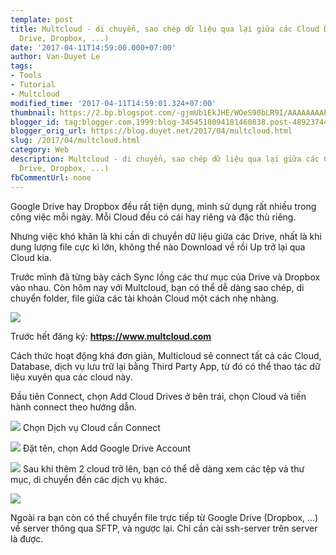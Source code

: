 ```yaml
---
template: post
title: Multcloud - di chuyển, sao chép dữ liệu qua lại giữa các Cloud Drive (Google
  Drive, Dropbox, ...)
date: '2017-04-11T14:59:00.000+07:00'
author: Van-Duyet Le
tags:
- Tools
- Tutorial
- Multcloud
modified_time: '2017-04-11T14:59:01.324+07:00'
thumbnail: https://2.bp.blogspot.com/-gjmUb1EkJHE/WOeS90bLR9I/AAAAAAAAkZk/yTqI7wz6oC4-sS1mnQHpdpFaHcHn3sE1QCLcB/s1600/multcloud.PNG
blogger_id: tag:blogger.com,1999:blog-3454518094181460838.post-4892374487652664658
blogger_orig_url: https://blog.duyet.net/2017/04/multcloud.html
slug: /2017/04/multcloud.html
category: Web
description: Multcloud - di chuyển, sao chép dữ liệu qua lại giữa các Cloud Drive (Google
  Drive, Dropbox, ...)
fbCommentUrl: none
---
```


Google Drive hay Dropbox đều rất tiện dụng, mình sử dụng rất nhiều trong công việc mỗi ngày. Mỗi Cloud đều có cái hay riêng và đặc thù riêng.  
  
Nhưng việc khó khăn là khi cần di chuyển dữ liệu giữa các Drive, nhất là khi dung lượng file cực kì lớn, không thể nào Download về rồi Up trở lại qua Cloud kia.  
  
Trước mình đã từng bày cách Sync lồng các thư mục của Drive và Dropbox vào nhau. Còn hôm nay với Multcloud, bạn có thể dễ dàng sao chép, di chuyển folder, file giữa các tài khoản Cloud một cách nhẹ nhàng.  
  

![](https://2.bp.blogspot.com/-gjmUb1EkJHE/WOeS90bLR9I/AAAAAAAAkZk/yTqI7wz6oC4-sS1mnQHpdpFaHcHn3sE1QCLcB/s1600/multcloud.PNG)


Trước hết đăng ký: **https://www.multcloud.com**  
  
Cách thức hoạt động khá đơn giản, Multicloud sẽ connect tất cả các Cloud, Database, dịch vụ lưu trữ lại bằng Third Party App, từ đó có thể thao tác dữ liệu xuyên qua các cloud này.  
  
Đầu tiên Connect, chọn Add Cloud Drives ở bên trái, chọn Cloud và tiến hành connect theo hướng dẫn.



[![](https://1.bp.blogspot.com/-SygH_6BzXP8/WOeU8Nxmn4I/AAAAAAAAkZw/W3vtqmJ17AINC4REAT3o9Ag9YvBUCZKIgCLcB/s1600/step1.PNG)](https://1.bp.blogspot.com/-SygH_6BzXP8/WOeU8Nxmn4I/AAAAAAAAkZw/W3vtqmJ17AINC4REAT3o9Ag9YvBUCZKIgCLcB/s1600/step1.PNG)
Chọn Dịch vụ Cloud cần Connect


  

[![](https://4.bp.blogspot.com/-inT5i8ZjG8g/WOeVk1itlKI/AAAAAAAAkaA/vQ-15QZTTSk20_aTA3eZBkMfTi_l2cOBQCLcB/s1600/step2.PNG)](https://4.bp.blogspot.com/-inT5i8ZjG8g/WOeVk1itlKI/AAAAAAAAkaA/vQ-15QZTTSk20_aTA3eZBkMfTi_l2cOBQCLcB/s1600/step2.PNG)
Đặt tên, chọn Add Google Drive Account


  

[![](https://4.bp.blogspot.com/-1oJKU3bAAcM/WOeVk3KEeUI/AAAAAAAAkZ8/49J5P1uJZsMg-6BZB05OAx0CdG6MPM9qACLcB/s1600/step3.PNG)](https://4.bp.blogspot.com/-1oJKU3bAAcM/WOeVk3KEeUI/AAAAAAAAkZ8/49J5P1uJZsMg-6BZB05OAx0CdG6MPM9qACLcB/s1600/step3.PNG)
Sau khi thêm 2 cloud trở lên, bạn có thể dễ dàng xem các tệp và thư mục, di chuyển đến các dịch vụ khác.

  

[![](https://3.bp.blogspot.com/-H2oMD7K0u1w/WOeVk7gxKqI/AAAAAAAAkZ4/CNqiz5K2BbU2F2lmqqQnPnFG6XxFS2XXgCLcB/s1600/step4.PNG)](https://3.bp.blogspot.com/-H2oMD7K0u1w/WOeVk7gxKqI/AAAAAAAAkZ4/CNqiz5K2BbU2F2lmqqQnPnFG6XxFS2XXgCLcB/s1600/step4.PNG)

  
Ngoài ra bạn còn có thể chuyển file trực tiếp từ Google Drive (Dropbox, ...) về server thông qua SFTP, và ngược lại. Chỉ cần cài ssh-server trên server là được.